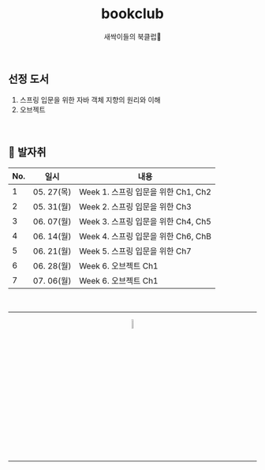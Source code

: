 <div align=center>
<h1> bookclub </h1>

새싹이들의 북클럽🌱

</div>

<br />

## 선정 도서 
1. 스프링 입문을 위한 자바 객체 지향의 원리와 이해
2. 오브젝트
<br />

## 🐾 발자취

| No. | 일시 | 내용 |
|-----|-----|-----|
| 1 | 05. 27(목) | Week 1. 스프링 입문을 위한 Ch1, Ch2 |
| 2 | 05. 31(월) | Week 2. 스프링 입문을 위한 Ch3 |
| 3 | 06. 07(월) | Week 3. 스프링 입문을 위한 Ch4, Ch5 |
| 4 | 06. 14(월) | Week 4. 스프링 입문을 위한 Ch6, ChB |
| 5 | 06. 21(월) | Week 5. 스프링 입문을 위한 Ch7 |
| 6 | 06. 28(월) | Week 6. 오브젝트 Ch1 |
| 7 | 07. 06(월) | Week 6. 오브젝트 Ch1 |

<br />
<hr />
<p align="center">
    <img width="7%" alt="_2021-05-12__1 58 58" src="https://user-images.githubusercontent.com/25525648/117926239-69859c00-b333-11eb-88d1-3c59bd5cf166.png">
</p>
<hr />
